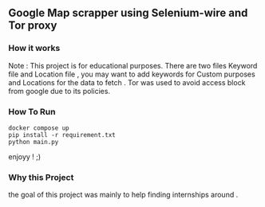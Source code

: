 ## Google Map scrapper using Selenium-wire and Tor proxy 

### How it works
Note : This project is for educational purposes.
There are two files Keyword file and Location file , you may want to add keywords for Custom purposes and Locations for the data to fetch .
Tor was used to avoid access block from google due to its policies.
### How To Run
```
docker compose up
pip install -r requirement.txt
python main.py
```
enjoyy ! ;)

### Why this Project 
the goal of this project was mainly to help finding internships around .
